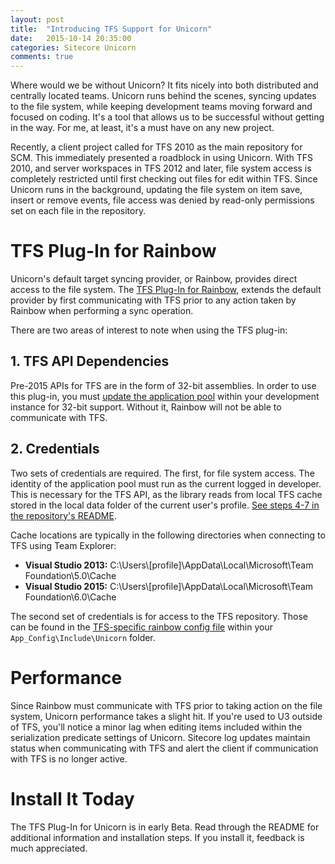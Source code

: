 ```yaml
---
layout: post
title:  "Introducing TFS Support for Unicorn"
date:   2015-10-14 20:35:00
categories: Sitecore Unicorn
comments: true
---
```

Where would we be without Unicorn? It fits nicely into both distributed and centrally located teams. Unicorn runs behind the scenes, syncing updates to the file system, while keeping development teams moving forward and focused on coding. It's a tool that allows us to be successful without getting in the way. For me, at least, it's a must have on any new project. 

Recently, a client project called for TFS 2010 as the main repository for SCM. This immediately presented a roadblock in using Unicorn. With TFS 2010, and server workspaces in TFS 2012 and later, file system access is completely restricted until first checking out files for edit within TFS. Since Unicorn runs in the background, updating the file system on item save, insert or remove events, file access was denied by read-only permissions set on each file in the repository. 

# TFS Plug-In for Rainbow

Unicorn's default target syncing provider, or Rainbow, provides direct access to the file system. The <a href="https://github.com/PetersonDave/Rainbow.Tfs" target="_blank">TFS Plug-In for Rainbow</a>, extends the default provider by first communicating with TFS prior to any action taken by Rainbow when performing a sync operation.

There are two areas of interest to note when using the TFS plug-in:

## 1. TFS API Dependencies

Pre-2015 APIs for TFS are in the form of 32-bit assemblies. In order to use this plug-in, you must <a href="https://github.com/PetersonDave/Rainbow.Tfs#iis" target="_blank">update the application pool</a> within your development instance for 32-bit support. Without it, Rainbow will not be able to communicate with TFS. 

## 2. Credentials

Two sets of credentials are required. The first, for file system access. The identity of the application pool must run as the current logged in developer. This is necessary for the TFS API, as the library reads from local TFS cache stored in the local data folder of the current user's profile. <a href="https://github.com/PetersonDave/Rainbow.Tfs#iis" target="_blank">See steps 4-7 in the repository's README</a>.

Cache locations are typically in the following directories when connecting to TFS using Team Explorer:

<ul>
	<li><strong>Visual Studio 2013:</strong> C:\Users\[profile]\AppData\Local\Microsoft\Team Foundation\5.0\Cache</li>
	<li><strong>Visual Studio 2015:</strong> C:\Users\[profile]\AppData\Local\Microsoft\Team Foundation\6.0\Cache</li>
</ul>

The second set of credentials is for access to the TFS repository. Those can be found in the <a href="https://github.com/PetersonDave/Rainbow.Tfs#rainbow" target="_blank">TFS-specific rainbow config file</a> within your ```App_Config\Include\Unicorn``` folder.

# Performance

Since Rainbow must communicate with TFS prior to taking action on the file system, Unicorn performance takes a slight hit. If you're used to U3 outside of TFS, you'll notice a minor lag when editing items included within the serialization predicate settings of Unicorn. Sitecore log updates maintain status when communicating with TFS and alert the client if communication with TFS is no longer active. 

# Install It Today

The TFS Plug-In for Unicorn is in early Beta. Read through the README for additional information and installation steps. If you install it, feedback is much appreciated.